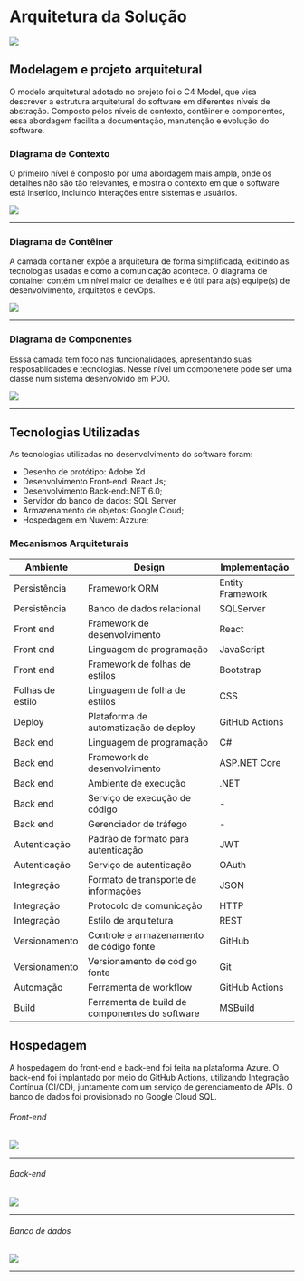 # Arquitetura da Solução

<img src=https://github.com/ICEI-PUC-Minas-PMV-SInt/PMV-SINT-2023-1-E4-PROJ-DIST-T1-Time3-Proj-BancoAlimento/blob/main/docs/img/iconografia_api.png/>


## Modelagem e projeto arquitetural

O modelo arquitetural adotado no projeto foi o C4 Model, que visa descrever a estrutura arquitetural do software em diferentes níveis de abstração. Composto pelos níveis de contexto, contêiner e componentes, essa abordagem facilita a documentação, manutenção e evolução do software.

### Diagrama de Contexto

O primeiro nível é composto por uma abordagem mais ampla, onde os detalhes não são tão relevantes, e mostra o contexto em que o software está inserido, incluindo interações entre sistemas e usuários.

<img src=https://github.com/ICEI-PUC-Minas-PMV-SInt/PMV-SINT-2023-1-E4-PROJ-DIST-T1-Time3-Proj-BancoAlimento/blob/main/docs/img/diagramacontexto.png/>
<hr/>

### Diagrama de Contêiner

A camada container expõe a arquitetura de forma simplificada, exibindo as tecnologias usadas e como a comunicação acontece. 
O diagrama de container contém um nível maior de detalhes e é útil para a(s) equipe(s) de desenvolvimento, arquitetos e devOps.

<img src=https://github.com/ICEI-PUC-Minas-PMV-SInt/PMV-SINT-2023-1-E4-PROJ-DIST-T1-Time3-Proj-BancoAlimento/blob/main/docs/img/diagramaconteiner1.png/>
<hr/>

### Diagrama de Componentes

Esssa camada tem foco nas funcionalidades, apresentando suas resposablidades e tecnologias.
Nesse nível um componenete pode ser uma classe num sistema desenvolvido em POO.

<img src=https://github.com/ICEI-PUC-Minas-PMV-SInt/PMV-SINT-2023-1-E4-PROJ-DIST-T1-Time3-Proj-BancoAlimento/blob/main/docs/img/diagramaComponente.png/>
<hr/>

## Tecnologias Utilizadas

As tecnologias utilizadas no desenvolvimento do software foram:

- Desenho de protótipo: Adobe Xd
- Desenvolvimento Front-end: React Js; 
- Desenvolvimento Back-end:.NET 6.0;
- Servidor do banco de dados: SQL Server 
- Armazenamento de objetos: Google Cloud;
- Hospedagem em Nuvem: Azzure;



### Mecanismos Arquiteturais

|Ambiente | Design  | Implementação |
|------|-----------------------------------------|----|
|Persistência| Framework ORM | Entity Framework | 
|Persistência| Banco de dados relacional | SQLServer |
|Front end| Framework de desenvolvimento | React |
|Front end| Linguagem de programação | JavaScript |
|Front end| Framework de folhas de estilos | Bootstrap |
|Folhas de estilo| Linguagem de folha de estilos | CSS |
|Deploy| Plataforma de automatização de deploy | GitHub Actions |
|Back end| Linguagem de programação | C# |
|Back end| Framework de desenvolvimento | ASP.NET Core |
|Back end| Ambiente de execução | .NET |
|Back end| Serviço de execução de código | - |
|Back end| Gerenciador de tráfego | - |
|Autenticação| Padrão de formato para autenticação | JWT |
|Autenticação| Serviço de autenticação | OAuth |
|Integração| Formato de transporte de informações | JSON |
|Integração| Protocolo de comunicação | HTTP |
|Integração| Estilo de arquitetura | REST |
|Versionamento| Controle e armazenamento de código fonte | GitHub |
|Versionamento| Versionamento de código fonte | Git |
|Automação| Ferramenta de workflow | GitHub Actions |
|Build| Ferramenta de build de componentes do software | MSBuild |

## Hospedagem

A hospedagem do front-end e back-end foi feita na plataforma Azure. O back-end foi implantado por meio do GitHub Actions, utilizando Integração Contínua (CI/CD), juntamente com um serviço de gerenciamento de APIs. O banco de dados foi provisionado no Google Cloud SQL. 

###### Front-end
<img src=https://github.com/ICEI-PUC-Minas-PMV-SInt/PMV-SINT-2023-1-E4-PROJ-DIST-T1-Time3-Proj-BancoAlimento/blob/main/docs/img/deploy_front.png/>
<hr/>

###### Back-end
<img src=https://github.com/ICEI-PUC-Minas-PMV-SInt/PMV-SINT-2023-1-E4-PROJ-DIST-T1-Time3-Proj-BancoAlimento/blob/main/docs/img/deploy_back.png/>
<hr/>

###### Banco de dados
<img src=https://github.com/ICEI-PUC-Minas-PMV-SInt/PMV-SINT-2023-1-E4-PROJ-DIST-T1-Time3-Proj-BancoAlimento/blob/main/docs/img/googlecloud.png/>
<hr/>


